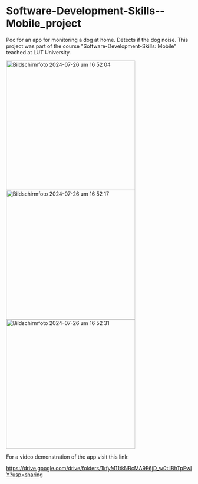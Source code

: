 # Software-Development-Skills--Mobile_project
Poc for an app for monitoring a dog at home. Detects if the dog noise.
This project was part of the course "Software-Development-Skills: Mobile" teached at LUT University. 

<img width="350" alt="Bildschirmfoto 2024-07-26 um 16 52 04" src="https://github.com/user-attachments/assets/fdbf8d34-7647-4dee-b08b-228c9468719a">
<img width="350" alt="Bildschirmfoto 2024-07-26 um 16 52 17" src="https://github.com/user-attachments/assets/14be000d-3d5d-4fa2-ae26-edcdd4d1ccec">
<img width="350" alt="Bildschirmfoto 2024-07-26 um 16 52 31" src="https://github.com/user-attachments/assets/fba34cd3-dc3f-42a5-b219-73acbd41a030">


For a video demonstration of the app visit this link: 

https://drive.google.com/drive/folders/1kfyM11tkNRcMA9E6jD_w0tlIBhTpFwIY?usp=sharing







